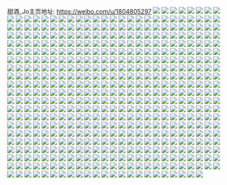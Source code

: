 甜酒_Jo主页地址: https://weibo.com/u/1804805297 
![](https://wx4.sinaimg.cn/mw2000/6b9324b1ly1h9ipcf7r96j22bc4tk7wj.jpg) 
![](https://wx4.sinaimg.cn/mw2000/6b9324b1ly1h9ip1ue3w8j23341qib2a.jpg) 
![](https://wx4.sinaimg.cn/mw2000/6b9324b1ly1h9ha1z3huaj22bc334b2a.jpg) 
![](https://wx4.sinaimg.cn/mw2000/6b9324b1ly1h9ha1xbcb8j22bc334x6p.jpg) 
![](https://wx4.sinaimg.cn/mw2000/6b9324b1ly1h9ha1y8wqkj22bc334qv5.jpg) 
![](https://wx4.sinaimg.cn/mw2000/6b9324b1ly1h9ha1o31o3j22bc3341kz.jpg) 
![](https://wx4.sinaimg.cn/mw2000/6b9324b1ly1h9ha1mtd49j21j021c7wh.jpg) 
![](https://wx4.sinaimg.cn/mw2000/6b9324b1ly1h9ha1i3kooj22bc334x6q.jpg) 
![](https://wx4.sinaimg.cn/mw2000/6b9324b1ly1h9ha1qmp2rj21r02c0k84.jpg) 
![](https://wx4.sinaimg.cn/mw2000/6b9324b1ly1h9ha1lekf3j22bc334kjm.jpg) 
![](https://wx4.sinaimg.cn/mw2000/6b9324b1ly1h9ha2kjgkdj21o02801g0.jpg) 
![](https://wx4.sinaimg.cn/mw2000/6b9324b1ly1h9ha1gi9btj22bc334npe.jpg) 
![](https://wx4.sinaimg.cn/mw2000/6b9324b1ly1h9ha1rnx14j22bc334qv6.jpg) 
![](https://wx4.sinaimg.cn/mw2000/6b9324b1ly1h9ha1fehmuj22bc3341ky.jpg) 
![](https://wx4.sinaimg.cn/mw2000/6b9324b1ly1h9ha1uzzkgj22bc3341kz.jpg) 
![](https://wx4.sinaimg.cn/mw2000/6b9324b1ly1h9ha1werr3j22bc334x6q.jpg) 
![](https://wx4.sinaimg.cn/mw2000/6b9324b1ly1h9ha1taa43j22bc334u0y.jpg) 
![](https://wx4.sinaimg.cn/mw2000/6b9324b1ly1h9ha1e14l2j22bc334npe.jpg) 
![](https://wx4.sinaimg.cn/mw2000/6b9324b1ly1h9ha1jts1gj22bc334b2b.jpg) 
![](https://wx4.sinaimg.cn/mw2000/6b9324b1ly1h9ha1pu526j22bc334e82.jpg) 
![](https://wx4.sinaimg.cn/mw2000/6b9324b1ly1h94psqq2bbj21fg182du8.jpg) 
![](https://wx4.sinaimg.cn/mw2000/6b9324b1ly1h94psren47j21fk18odub.jpg) 
![](https://wx4.sinaimg.cn/mw2000/6b9324b1ly1h94pspwi9wj21fg17lqhh.jpg) 
![](https://wx4.sinaimg.cn/mw2000/6b9324b1ly1h9059mi7bnj22bc334e82.jpg) 
![](https://wx4.sinaimg.cn/mw2000/6b9324b1ly1h9059o9dvwj224c2ts1ky.jpg) 
![](https://wx4.sinaimg.cn/mw2000/6b9324b1ly1h9059pqqqoj22bc334e82.jpg) 
![](https://wx4.sinaimg.cn/mw2000/6b9324b1ly1h9059rep5oj22bc334npe.jpg) 
![](https://wx4.sinaimg.cn/mw2000/6b9324b1ly1h9059su2s5j22422tgqv5.jpg) 
![](https://wx4.sinaimg.cn/mw2000/6b9324b1ly1h9059k7jcwj22bc334u0y.jpg) 
![](https://wx4.sinaimg.cn/mw2000/6b9324b1ly1h9059uxls3j22bc334qv6.jpg) 
![](https://wx4.sinaimg.cn/mw2000/6b9324b1ly1h9059werr6j22bc334kjl.jpg) 
![](https://wx4.sinaimg.cn/mw2000/6b9324b1ly1h9059yrp3jj22bc3341kz.jpg) 
![](https://wx4.sinaimg.cn/mw2000/6b9324b1ly1h905a0qxxzj21sc2ds4qq.jpg) 
![](https://wx4.sinaimg.cn/mw2000/6b9324b1ly1h905a39joaj22bc334x6q.jpg) 
![](https://wx4.sinaimg.cn/mw2000/6b9324b1ly1h905a6z9ojj22bc334b2b.jpg) 
![](https://wx4.sinaimg.cn/mw2000/6b9324b1ly1h905akjaryj228k2zgx6q.jpg) 
![](https://wx4.sinaimg.cn/mw2000/6b9324b1ly1h905hqpx96j221g2pyqv5.jpg) 
![](https://wx4.sinaimg.cn/mw2000/6b9324b1ly1h905aaamkmj22bc334x6r.jpg) 
![](https://wx4.sinaimg.cn/mw2000/6b9324b1ly1h905abax18j23341qinpd.jpg) 
![](https://wx4.sinaimg.cn/mw2000/6b9324b1ly1h905acxv7xj220c2ogu0x.jpg) 
![](https://wx4.sinaimg.cn/mw2000/6b9324b1ly1h905agh6gjj22bc334npf.jpg) 
![](https://wx4.sinaimg.cn/mw2000/6b9324b1ly1h8xkyy54m4j22c02c0hdu.jpg) 
![](https://wx4.sinaimg.cn/mw2000/6b9324b1ly1h8xkytcxqcj22c02c07wi.jpg) 
![](https://wx4.sinaimg.cn/mw2000/6b9324b1ly1h8xkyvcymnj22b02b04qq.jpg) 
![](https://wx4.sinaimg.cn/mw2000/6b9324b1ly1h8xkylj8h3j22c02c07wi.jpg) 
![](https://wx4.sinaimg.cn/mw2000/6b9324b1ly1h8xkymzrp2j22c02c0x6p.jpg) 
![](https://wx4.sinaimg.cn/mw2000/6b9324b1ly1h8xkyrn0l4j223g23gqv5.jpg) 
![](https://wx4.sinaimg.cn/mw2000/6b9324b1ly1h8xkyq6ezrj22c02c07wi.jpg) 
![](https://wx4.sinaimg.cn/mw2000/6b9324b1ly1h8xkyzs1okj22c02c0e82.jpg) 
![](https://wx4.sinaimg.cn/mw2000/6b9324b1ly1h8xkyofuwbj223g23ghdt.jpg) 
![](https://wx4.sinaimg.cn/mw2000/6b9324b1ly1h8t6cj9ho9j217q1mc1kx.jpg) 
![](https://wx4.sinaimg.cn/mw2000/6b9324b1ly1h8t6clt25hj22bc334npf.jpg) 
![](https://wx4.sinaimg.cn/mw2000/6b9324b1ly1h8t6covj9hj22ba330qv7.jpg) 
![](https://wx4.sinaimg.cn/mw2000/6b9324b1ly1h8t6ci8rgnj22bc334kjn.jpg) 
![](https://wx4.sinaimg.cn/mw2000/6b9324b1ly1h8t6crdfctj22bc334qv6.jpg) 
![](https://wx4.sinaimg.cn/mw2000/6b9324b1ly1h8t6cty1xij229c30g1l0.jpg) 
![](https://wx4.sinaimg.cn/mw2000/6b9324b1ly1h8t6d3exguj22bc334qv7.jpg) 
![](https://wx4.sinaimg.cn/mw2000/6b9324b1ly1h8t6cwfs4gj22bc334kjn.jpg) 
![](https://wx4.sinaimg.cn/mw2000/6b9324b1ly1h8t6d0mzmyj22bc3347wk.jpg) 
![](https://wx4.sinaimg.cn/mw2000/6b9324b1ly1h8h95lf6nqj22ak2akhdu.jpg) 
![](https://wx4.sinaimg.cn/mw2000/6b9324b1ly1h8h95ns5pnj22c82c8x6q.jpg) 
![](https://wx4.sinaimg.cn/mw2000/6b9324b1ly1h8h95jiet5j22c82c8kjm.jpg) 
![](https://wx4.sinaimg.cn/mw2000/6b9324b1ly1h8h95pvztij2286286e82.jpg) 
![](https://wx4.sinaimg.cn/mw2000/6b9324b1ly1h8h95sqkvaj22c82c8u0y.jpg) 
![](https://wx4.sinaimg.cn/mw2000/6b9324b1ly1h8h95v4iuwj22c82c8kjm.jpg) 
![](https://wx4.sinaimg.cn/mw2000/6b9324b1ly1h8h95xca3uj22c82c8kjm.jpg) 
![](https://wx4.sinaimg.cn/mw2000/6b9324b1ly1h8h95zm10aj229y29ykjm.jpg) 
![](https://wx4.sinaimg.cn/mw2000/6b9324b1ly1h8h962h9frj22c02c0b2b.jpg) 
![](https://wx4.sinaimg.cn/mw2000/6b9324b1ly1h8d4eu1g01j22bc334e83.jpg) 
![](https://wx4.sinaimg.cn/mw2000/6b9324b1ly1h8d4e9bdipj22bc334b2c.jpg) 
![](https://wx4.sinaimg.cn/mw2000/6b9324b1ly1h8d4eq28awj22bc3347wk.jpg) 
![](https://wx4.sinaimg.cn/mw2000/6b9324b1ly1h8d4ecq1hjj22bc334kjn.jpg) 
![](https://wx4.sinaimg.cn/mw2000/6b9324b1ly1h8d4es7ihbj22bc334u0z.jpg) 
![](https://wx4.sinaimg.cn/mw2000/6b9324b1ly1h8d4emn2hvj22bc334qv8.jpg) 
![](https://wx4.sinaimg.cn/mw2000/6b9324b1ly1h8d4eb3jk3j22bc334qv7.jpg) 
![](https://wx4.sinaimg.cn/mw2000/6b9324b1ly1h8d4ekiqa0j228q2zmhdw.jpg) 
![](https://wx4.sinaimg.cn/mw2000/6b9324b1ly1h8d4ee9cqcj22bc334e83.jpg) 
![](https://wx4.sinaimg.cn/mw2000/6b9324b1ly1h8d4efr5rbj22bc334b2b.jpg) 
![](https://wx4.sinaimg.cn/mw2000/6b9324b1ly1h8d4eh6d1wj22bc334e83.jpg) 
![](https://wx4.sinaimg.cn/mw2000/6b9324b1ly1h8d4eiihe2j22bc334b2b.jpg) 
![](https://wx4.sinaimg.cn/mw2000/6b9324b1ly1h8d4e7cplcj22bc334qv6.jpg) 
![](https://wx4.sinaimg.cn/mw2000/6b9324b1ly1h8d4evy3nbj23342bcu0z.jpg) 
![](https://wx4.sinaimg.cn/mw2000/6b9324b1ly1h8d4entc0wj23342bckjm.jpg) 
![](https://wx4.sinaimg.cn/mw2000/6b9324b1ly1h85wxqvit9j22bc334hdw.jpg) 
![](https://wx4.sinaimg.cn/mw2000/6b9324b1ly1h85wxrlak3j21821ms4qp.jpg) 
![](https://wx4.sinaimg.cn/mw2000/6b9324b1ly1h85wxuv30xj22a431ihdv.jpg) 
![](https://wx4.sinaimg.cn/mw2000/6b9324b1ly1h85wxyj4kdj22bc334e84.jpg) 
![](https://wx4.sinaimg.cn/mw2000/6b9324b1ly1h85wxwqo10j22bc334x6q.jpg) 
![](https://wx4.sinaimg.cn/mw2000/6b9324b1ly1h85wy1io49j21r02c0npd.jpg) 
![](https://wx4.sinaimg.cn/mw2000/6b9324b1ly1h85x1wyhvvj23342bc7wk.jpg) 
![](https://wx4.sinaimg.cn/mw2000/6b9324b1ly1h85x1ydzicj22bc334e83.jpg) 
![](https://wx4.sinaimg.cn/mw2000/6b9324b1ly1h85x1z8nctj218w18w7wh.jpg) 
![](https://wx4.sinaimg.cn/mw2000/6b9324b1ly1h85x1uht3nj23342bc4qt.jpg) 
![](https://wx4.sinaimg.cn/mw2000/6b9324b1ly1h85x21b00ej21o02804qq.jpg) 
![](https://wx4.sinaimg.cn/mw2000/6b9324b1ly1h811q4ne2lj20wi1j01at.jpg) 
![](https://wx4.sinaimg.cn/mw2000/6b9324b1ly1h811q55xfsj20wi1in1b3.jpg) 
![](https://wx4.sinaimg.cn/mw2000/6b9324b1ly1h811q5qfonj20wh1iuas1.jpg) 
![](https://wx4.sinaimg.cn/mw2000/6b9324b1ly1h811q6diqzj20wh1irh3r.jpg) 
![](https://wx4.sinaimg.cn/mw2000/6b9324b1ly1h7zam8zzpij230c2087wj.jpg) 
![](https://wx4.sinaimg.cn/mw2000/6b9324b1ly1h7zamacxlzj22bc334e82.jpg) 
![](https://wx4.sinaimg.cn/mw2000/6b9324b1ly1h7zalx261jj217q1mc7li.jpg) 
![](https://wx4.sinaimg.cn/mw2000/6b9324b1ly1h7zamehid7j22bc334e82.jpg) 
![](https://wx4.sinaimg.cn/mw2000/6b9324b1ly1h7zam4y9pfj22bc334qv6.jpg) 
![](https://wx4.sinaimg.cn/mw2000/6b9324b1ly1h7zambnlmoj22bc334qv6.jpg) 
![](https://wx4.sinaimg.cn/mw2000/6b9324b1ly1h7zam3qc1rj23342bckjm.jpg) 
![](https://wx4.sinaimg.cn/mw2000/6b9324b1ly1h7zamfjt9lj22bc334b2a.jpg) 
![](https://wx4.sinaimg.cn/mw2000/6b9324b1ly1h7zam0xs23j20lc0sgtix.jpg) 
![](https://wx4.sinaimg.cn/mw2000/6b9324b1ly1h7zam2r93oj23342bcu0z.jpg) 
![](https://wx4.sinaimg.cn/mw2000/6b9324b1ly1h7zam0m4z1j20lc0sgdqb.jpg) 
![](https://wx4.sinaimg.cn/mw2000/6b9324b1ly1h7zav8dzhej23342bckjn.jpg) 
![](https://wx4.sinaimg.cn/mw2000/6b9324b1ly1h7zam61u0ej22wo26ix6q.jpg) 
![](https://wx4.sinaimg.cn/mw2000/6b9324b1ly1h7zamgio59j23342bce82.jpg) 
![](https://wx4.sinaimg.cn/mw2000/6b9324b1ly1h7zam02avoj23342bcnpe.jpg) 
![](https://wx4.sinaimg.cn/mw2000/6b9324b1ly1h7zam7l5lyj22bc3341ky.jpg) 
![](https://wx4.sinaimg.cn/mw2000/6b9324b1ly1h7k7drz5f1j22bc3341kz.jpg) 
![](https://wx4.sinaimg.cn/mw2000/6b9324b1ly1h7k7dvjborj22bc334b2b.jpg) 
![](https://wx4.sinaimg.cn/mw2000/6b9324b1ly1h7k7doqul3j22bc3341kz.jpg) 
![](https://wx4.sinaimg.cn/mw2000/6b9324b1ly1h7k7dy6w2fj23342bcx6p.jpg) 
![](https://wx4.sinaimg.cn/mw2000/6b9324b1ly1h7k98b5kxgj21401o0kca.jpg) 
![](https://wx4.sinaimg.cn/mw2000/6b9324b1ly1h7k92944djj22bc334e82.jpg) 
![](https://wx4.sinaimg.cn/mw2000/6b9324b1ly1h7k92als60j22bc3344qr.jpg) 
![](https://wx4.sinaimg.cn/mw2000/6b9324b1ly1h7k8sssu3vj22bc3347wi.jpg) 
![](https://wx4.sinaimg.cn/mw2000/6b9324b1ly1h7k8bcdctrj22bc334b2a.jpg) 
![](https://wx4.sinaimg.cn/mw2000/6b9324b1ly1h7k7e1j5ivj23342bc7wj.jpg) 
![](https://wx4.sinaimg.cn/mw2000/6b9324b1ly1h7k98ccksaj22bc334x6q.jpg) 
![](https://wx4.sinaimg.cn/mw2000/6b9324b1ly1h7k7e3wkddj21401o04fo.jpg) 
![](https://wx4.sinaimg.cn/mw2000/6b9324b1ly1h7k7dwtascj22bc334qv6.jpg) 
![](https://wx4.sinaimg.cn/mw2000/6b9324b1ly1h7k7e4aspbj21401z410d.jpg) 
![](https://wx4.sinaimg.cn/mw2000/6b9324b1ly1h7gmt0mf3xj20wi17cwfe.jpg) 
![](https://wx4.sinaimg.cn/mw2000/6b9324b1ly1h7gmu4v3w5j22c0340hdy.jpg) 
![](https://wx4.sinaimg.cn/mw2000/6b9324b1ly1h7dv9q0t4zj22c02c07gw.jpg) 
![](https://wx4.sinaimg.cn/mw2000/6b9324b1ly1h7cv5t9jsyj23342bc7lc.jpg) 
![](https://wx4.sinaimg.cn/mw2000/6b9324b1ly1h7cv5faxsvj23342bcu0y.jpg) 
![](https://wx4.sinaimg.cn/mw2000/6b9324b1ly1h7cv64zlonj22ae1psn2f.jpg) 
![](https://wx4.sinaimg.cn/mw2000/6b9324b1ly1h7cv6amstlj22bc334hdu.jpg) 
![](https://wx4.sinaimg.cn/mw2000/6b9324b1ly1h7cvp07sifj22bc334dsw.jpg) 
![](https://wx4.sinaimg.cn/mw2000/6b9324b1ly1h7cv6lrqnwj22bc334b2b.jpg) 
![](https://wx4.sinaimg.cn/mw2000/6b9324b1ly1h7cv6qy1hij22bc3341ky.jpg) 
![](https://wx4.sinaimg.cn/mw2000/6b9324b1ly1h7cv7r3rhlj228a2z0qv5.jpg) 
![](https://wx4.sinaimg.cn/mw2000/6b9324b1ly1h71qgrkp0fj22bc3347wj.jpg) 
![](https://wx4.sinaimg.cn/mw2000/6b9324b1ly1h71qs0dbcdj224e2tutfz.jpg) 
![](https://wx4.sinaimg.cn/mw2000/6b9324b1ly1h71qgsscqmj22bc334gvb.jpg) 
![](https://wx4.sinaimg.cn/mw2000/6b9324b1ly1h71riy1xpnj22bc3347wl.jpg) 
![](https://wx4.sinaimg.cn/mw2000/6b9324b1ly1h71rizd23dj22bc3341ky.jpg) 
![](https://wx4.sinaimg.cn/mw2000/6b9324b1ly1h71qgpqr4tj234073ahdy.jpg) 
![](https://wx4.sinaimg.cn/mw2000/6b9324b1ly1h71qgtcy7aj214028z0w0.jpg) 
![](https://wx4.sinaimg.cn/mw2000/6b9324b1ly1h71qgujhggj22bc3344bx.jpg) 
![](https://wx4.sinaimg.cn/mw2000/6b9324b1ly1h71ra2e7phj22bc3344qq.jpg) 
![](https://wx4.sinaimg.cn/mw2000/6b9324b1ly1h716dejm6ij21go1y8493.jpg) 
![](https://wx4.sinaimg.cn/mw2000/6b9324b1ly1h6zfflfi6aj22bc334qv9.jpg) 
![](https://wx4.sinaimg.cn/mw2000/6b9324b1ly1h6zf3dy7zyj22bc334hdx.jpg) 
![](https://wx4.sinaimg.cn/mw2000/6b9324b1ly1h6zen3t4bsj22bc334hdu.jpg) 
![](https://wx4.sinaimg.cn/mw2000/6b9324b1ly1h6zen4xd8fj22bc334hdu.jpg) 
![](https://wx4.sinaimg.cn/mw2000/6b9324b1ly1h6zen9njzcj22bc334tqs.jpg) 
![](https://wx4.sinaimg.cn/mw2000/6b9324b1ly1h6zenb8v41j22c02c01kz.jpg) 
![](https://wx4.sinaimg.cn/mw2000/6b9324b1ly1h6uh8wy3qij21401hcwh9.jpg) 
![](https://wx4.sinaimg.cn/mw2000/6b9324b1ly1h6lgi6ldryj21o0280qv5.jpg) 
![](https://wx4.sinaimg.cn/mw2000/6b9324b1ly1h6k4kwpl92j216o1mkn50.jpg) 
![](https://wx4.sinaimg.cn/mw2000/6b9324b1ly1h6gwjt2qwqj22bc334kjm.jpg) 
![](https://wx4.sinaimg.cn/mw2000/6b9324b1ly1h6gwjm7g94j222e2r8b29.jpg) 
![](https://wx4.sinaimg.cn/mw2000/6b9324b1ly1h6gwjpvmjij23342bcx6q.jpg) 
![](https://wx4.sinaimg.cn/mw2000/6b9324b1ly1h6gx4g4r6jj22bc334qv9.jpg) 
![](https://wx4.sinaimg.cn/mw2000/6b9324b1ly1h6gwkabs46j21401hck9t.jpg) 
![](https://wx4.sinaimg.cn/mw2000/6b9324b1ly1h6gwjwow3hj22bc3344qq.jpg) 
![](https://wx4.sinaimg.cn/mw2000/6b9324b1ly1h6gwk5m219j22bc3341l0.jpg) 
![](https://wx4.sinaimg.cn/mw2000/6b9324b1ly1h6gx6dfmcvj23342bc4qs.jpg) 
![](https://wx4.sinaimg.cn/mw2000/6b9324b1ly1h6gwk0c67uj22bc334ds5.jpg) 
![](https://wx4.sinaimg.cn/mw2000/6b9324b1ly1h6gwjnvu9cj21ty2fw7wh.jpg) 
![](https://wx4.sinaimg.cn/mw2000/6b9324b1ly1h6gwjyv5h9j22bc334kjn.jpg) 
![](https://wx4.sinaimg.cn/mw2000/6b9324b1ly1h6gwk9u1ngj23342bcb2c.jpg) 
![](https://wx4.sinaimg.cn/mw2000/6b9324b1ly1h6gwk3depsj22bc334hdv.jpg) 
![](https://wx4.sinaimg.cn/mw2000/6b9324b1ly1h6gwk7i6z7j22bc334qga.jpg) 
![](https://wx4.sinaimg.cn/mw2000/6b9324b1ly1h6gwqn2ni0j22bc334kjl.jpg) 
![](https://wx4.sinaimg.cn/mw2000/6b9324b1ly1h6gwmv4v5mj21401o0123.jpg) 
![](https://wx4.sinaimg.cn/mw2000/6b9324b1ly1h6bzp92u8oj21e011igmy.jpg) 
![](https://wx4.sinaimg.cn/mw2000/6b9324b1ly1h67i350xqwj22bc334tot.jpg) 
![](https://wx4.sinaimg.cn/mw2000/6b9324b1ly1h67i3a0evnj22bc334b2a.jpg) 
![](https://wx4.sinaimg.cn/mw2000/6b9324b1ly1h67j2e4b5vj22bc334e81.jpg) 
![](https://wx4.sinaimg.cn/mw2000/6b9324b1ly1h67i3005i9j22bc3347h8.jpg) 
![](https://wx4.sinaimg.cn/mw2000/6b9324b1ly1h67j2cq7j8j22bc334e83.jpg) 
![](https://wx4.sinaimg.cn/mw2000/6b9324b1ly1h67j2lthwmj22c02c0u0y.jpg) 
![](https://wx4.sinaimg.cn/mw2000/6b9324b1ly1h67j2h8v5mj23342bcx6t.jpg) 
![](https://wx4.sinaimg.cn/mw2000/6b9324b1ly1h67j2hr7uzj2140140gpb.jpg) 
![](https://wx4.sinaimg.cn/mw2000/6b9324b1ly1h67j2n08cnj22c02c0hdu.jpg) 
![](https://wx4.sinaimg.cn/mw2000/6b9324b1ly1h67j2ovvkij23343341l2.jpg) 
![](https://wx4.sinaimg.cn/mw2000/6b9324b1ly1h67jqpmg60j23343344jl.jpg) 
![](https://wx4.sinaimg.cn/mw2000/6b9324b1ly1h67jqpxnj9j2140140gpe.jpg) 
![](https://wx4.sinaimg.cn/mw2000/6b9324b1ly1h66j8ivyfij230c2081kz.jpg) 
![](https://wx4.sinaimg.cn/mw2000/6b9324b1ly1h66j8nvs5oj230c2084ka.jpg) 
![](https://wx4.sinaimg.cn/mw2000/6b9324b1ly1h66j8lyf8rj230c2081kz.jpg) 
![](https://wx4.sinaimg.cn/mw2000/6b9324b1ly1h66j8pd0udj230c208dzx.jpg) 
![](https://wx4.sinaimg.cn/mw2000/6b9324b1ly1h66j8kb7wlj230c2081kz.jpg) 
![](https://wx4.sinaimg.cn/mw2000/6b9324b1ly1h66j8sd6csj230c208dwo.jpg) 
![](https://wx4.sinaimg.cn/mw2000/6b9324b1ly1h656r4xipij22bc334tln.jpg) 
![](https://wx4.sinaimg.cn/mw2000/6b9324b1ly1h656r8c7vmj22bc334hdu.jpg) 
![](https://wx4.sinaimg.cn/mw2000/6b9324b1ly1h656ra1j6sj23342bcnpe.jpg) 
![](https://wx4.sinaimg.cn/mw2000/6b9324b1ly1h656r79d1pj22bc334npe.jpg) 
![](https://wx4.sinaimg.cn/mw2000/6b9324b1ly1h656r449xqj23342bcqin.jpg) 
![](https://wx4.sinaimg.cn/mw2000/6b9324b1ly1h656r67n24j230c208gza.jpg) 
![](https://wx4.sinaimg.cn/mw2000/6b9324b1ly1h656r5c6nxj214e1hw1ae.jpg) 
![](https://wx4.sinaimg.cn/mw2000/6b9324b1ly1h656r33i3uj23342bcqv6.jpg) 
![](https://wx4.sinaimg.cn/mw2000/6b9324b1ly1h656rahbrhj20wh1jvwml.jpg) 
![](https://wx4.sinaimg.cn/mw2000/6b9324b1ly1h65756gbcej22bc334hdu.jpg) 
![](https://wx4.sinaimg.cn/mw2000/6b9324b1ly1h65755esmcj22ps21c1ky.jpg) 
![](https://wx4.sinaimg.cn/mw2000/6b9324b1ly1h656r928f8j22bc334wn2.jpg) 
![](https://wx4.sinaimg.cn/mw2000/6b9324b1ly1h6411epo07j22kp34dwki.jpg) 
![](https://wx4.sinaimg.cn/mw2000/6b9324b1ly1h6411g1omxj22kv34kkjl.jpg) 
![](https://wx4.sinaimg.cn/mw2000/6b9324b1ly1h5yzisdqsuj2140140ajv.jpg) 
![](https://wx4.sinaimg.cn/mw2000/6b9324b1ly1h5yyz9hscwj2140140q4c.jpg) 
![](https://wx4.sinaimg.cn/mw2000/6b9324b1ly1h5z0q467jtj21402eo0y8.jpg) 
![](https://wx4.sinaimg.cn/mw2000/6b9324b1ly1h5z0tbw04mj22y41yqtha.jpg) 
![](https://wx4.sinaimg.cn/mw2000/6b9324b1ly1h5xrsu30w4j22c0340kjn.jpg) 
![](https://wx4.sinaimg.cn/mw2000/6b9324b1ly1h5wvmht2bvj20wi0wiwfb.jpg) 
![](https://wx4.sinaimg.cn/mw2000/6b9324b1ly1h5w3u8x9m2j21d41tgnie.jpg) 
![](https://wx4.sinaimg.cn/mw2000/6b9324b1ly1h5w3ungicpj23342bc4k5.jpg) 
![](https://wx4.sinaimg.cn/mw2000/6b9324b1ly1h5w448shdwj21rm2cse81.jpg) 
![](https://wx4.sinaimg.cn/mw2000/6b9324b1ly1h5w527g2zsj23342bce84.jpg) 
![](https://wx4.sinaimg.cn/mw2000/6b9324b1ly1h5w5x380lwj217q1mcq55.jpg) 
![](https://wx4.sinaimg.cn/mw2000/6b9324b1ly1h5w3uot9rgj23342bc4qr.jpg) 
![](https://wx4.sinaimg.cn/mw2000/6b9324b1ly1h5w528k7tvj22bc3347fe.jpg) 
![](https://wx4.sinaimg.cn/mw2000/6b9324b1ly1h5w5vbjfl8j23342bce83.jpg) 
![](https://wx4.sinaimg.cn/mw2000/6b9324b1ly1h5w5k71pmqj21401hc3zw.jpg) 
![](https://wx4.sinaimg.cn/mw2000/6b9324b1ly1h5w42vmlurj22bc33479w.jpg) 
![](https://wx4.sinaimg.cn/mw2000/6b9324b1ly1h5vzz7slhvj23342bcqen.jpg) 
![](https://wx4.sinaimg.cn/mw2000/6b9324b1ly1h5w4hq0w71j22bc3341kz.jpg) 
![](https://wx4.sinaimg.cn/mw2000/6b9324b1ly1h5w4hnunp9j22bc334n8c.jpg) 
![](https://wx4.sinaimg.cn/mw2000/6b9324b1ly1h5w4i23larj22bc334apo.jpg) 
![](https://wx4.sinaimg.cn/mw2000/6b9324b1ly1h5w523b51xj22bc334qv5.jpg) 
![](https://wx4.sinaimg.cn/mw2000/6b9324b1ly1h5w524yiq9j23322ba1kz.jpg) 
![](https://wx4.sinaimg.cn/mw2000/6b9324b1ly1h5w5e0pceqj22bc334qv5.jpg) 
![](https://wx4.sinaimg.cn/mw2000/6b9324b1ly1h5w5vcxbnsj23342bcu0y.jpg) 
![](https://wx4.sinaimg.cn/mw2000/6b9324b1ly1h5j9nse602j23342bc7wi.jpg) 
![](https://wx4.sinaimg.cn/mw2000/6b9324b1ly1h5j9nt0zl5j2140140qan.jpg) 
![](https://wx4.sinaimg.cn/mw2000/6b9324b1ly1h5j9nxcql9j22bc334u0y.jpg) 
![](https://wx4.sinaimg.cn/mw2000/6b9324b1ly1h5j9o0edxrj229i30o7wi.jpg) 
![](https://wx4.sinaimg.cn/mw2000/6b9324b1ly1h5j9ntti2yj21401hcgys.jpg) 
![](https://wx4.sinaimg.cn/mw2000/6b9324b1ly1h5j9o2qelaj20wi6pfqv5.jpg) 
![](https://wx4.sinaimg.cn/mw2000/6b9324b1ly1h5j9o3xbxyj21401hcn85.jpg) 
![](https://wx4.sinaimg.cn/mw2000/6b9324b1gy1h5ebejssdqj21401z4qh4.jpg) 
![](https://wx4.sinaimg.cn/mw2000/6b9324b1gy1h5dm20y6hbj22ym27yhdt.jpg) 
![](https://wx4.sinaimg.cn/mw2000/6b9324b1gy1h5dm22z2cwj2300290u0x.jpg) 
![](https://wx4.sinaimg.cn/mw2000/6b9324b1gy1h5dm1yydhxj23342bchdu.jpg) 
![](https://wx4.sinaimg.cn/mw2000/6b9324b1gy1h5dm253wqpj232u2b4u0x.jpg) 
![](https://wx4.sinaimg.cn/mw2000/6b9324b1gy1h5dm27iw9kj22bc334b2a.jpg) 
![](https://wx4.sinaimg.cn/mw2000/6b9324b1gy1h5dm2azghvj22bc334npe.jpg) 
![](https://wx4.sinaimg.cn/mw2000/6b9324b1ly1h54bi3354nj20wi1ycdnq.jpg) 
![](https://wx4.sinaimg.cn/mw2000/6b9324b1ly1h54bi2mhf8j20wi1yc7c9.jpg) 
![](https://wx4.sinaimg.cn/mw2000/6b9324b1ly1h54bi4n288j20wi1yc4qp.jpg) 
![](https://wx4.sinaimg.cn/mw2000/6b9324b1ly1h54bi5u4pmj20wi1yctw9.jpg) 
![](https://wx4.sinaimg.cn/mw2000/6b9324b1ly1h54bi9ktbuj20wi1ychdt.jpg) 
![](https://wx4.sinaimg.cn/mw2000/6b9324b1ly1h54bi6z051j20wi1ycqsw.jpg) 
![](https://wx4.sinaimg.cn/mw2000/6b9324b1ly1h54bia3nbcj20wi1yc14p.jpg) 
![](https://wx4.sinaimg.cn/mw2000/6b9324b1ly1h54bialda6j20wh1y4tr4.jpg) 
![](https://wx4.sinaimg.cn/mw2000/6b9324b1ly1h54bif4e5ej20wi1ycnpd.jpg) 
![](https://wx4.sinaimg.cn/mw2000/6b9324b1ly1h54biivfn1j20wi1yc4fn.jpg) 
![](https://wx4.sinaimg.cn/mw2000/6b9324b1ly1h54bibwgrkj20wi1yckdy.jpg) 
![](https://wx4.sinaimg.cn/mw2000/6b9324b1ly1h54bihx62rj20wi1yc1kx.jpg) 
![](https://wx4.sinaimg.cn/mw2000/6b9324b1ly1h5227hzd9uj20tz121tah.jpg) 
![](https://wx4.sinaimg.cn/mw2000/6b9324b1ly1h4zjm4ksiqj22a631knpe.jpg) 
![](https://wx4.sinaimg.cn/mw2000/6b9324b1ly1h4zjm078b9j22bc3341ky.jpg) 
![](https://wx4.sinaimg.cn/mw2000/6b9324b1ly1h4uvi1ou0xj21401hcdwf.jpg) 
![](https://wx4.sinaimg.cn/mw2000/6b9324b1ly1h4uvuguxquj21j01j0x3n.jpg) 
![](https://wx4.sinaimg.cn/mw2000/6b9324b1ly1h4uvik8wpij23342bc7wj.jpg) 
![](https://wx4.sinaimg.cn/mw2000/6b9324b1ly1h4uvid3agoj22bc3341ky.jpg) 
![](https://wx4.sinaimg.cn/mw2000/6b9324b1ly1h4uvi8uzd6j214014019q.jpg) 
![](https://wx4.sinaimg.cn/mw2000/6b9324b1ly1h4sqjzpjdjj23342bcnpf.jpg) 
![](https://wx4.sinaimg.cn/mw2000/6b9324b1ly1h4sqk15tcnj22953071ky.jpg) 
![](https://wx4.sinaimg.cn/mw2000/6b9324b1ly1h4sq5d8wofj22bc334u0y.jpg) 
![](https://wx4.sinaimg.cn/mw2000/6b9324b1ly1h4sqmzqyroj22bc334qv6.jpg) 
![](https://wx4.sinaimg.cn/mw2000/6b9324b1ly1h4sqvzeenpj229q30z4qq.jpg) 
![](https://wx4.sinaimg.cn/mw2000/6b9324b1ly1h4sq4ydohmj21o0280u0x.jpg) 
![](https://wx4.sinaimg.cn/mw2000/6b9324b1ly1h4nyk57t50j20wi14owit.jpg) 
![](https://wx4.sinaimg.cn/mw2000/6b9324b1ly1h4nndcd6tjj21o0280nnc.jpg) 
![](https://wx4.sinaimg.cn/mw2000/6b9324b1ly1h4nnddk5djj21o0280qqd.jpg) 
![](https://wx4.sinaimg.cn/mw2000/6b9324b1ly1h4kn1nqytrj20wi3zh7wh.jpg) 
![](https://wx4.sinaimg.cn/mw2000/6b9324b1ly1h4emgujuhtj20zi1bcwlx.jpg) 
![](https://wx4.sinaimg.cn/mw2000/6b9324b1ly1h4bdh1l60vj20wi1ycu0x.jpg) 
![](https://wx4.sinaimg.cn/mw2000/6b9324b1ly1h40prb3zmcj20wi6n9qv6.jpg) 
![](https://wx4.sinaimg.cn/mw2000/6b9324b1ly1h3yrw5spknj21401hcwxh.jpg) 
![](https://wx4.sinaimg.cn/mw2000/6b9324b1ly1h3yrwadb7oj229b30f1kz.jpg) 
![](https://wx4.sinaimg.cn/mw2000/6b9324b1ly1h3yrw8pghlj22bc334kjm.jpg) 
![](https://wx4.sinaimg.cn/mw2000/6b9324b1ly1h3wecqlyqgj20wi1ycn7o.jpg) 
![](https://wx4.sinaimg.cn/mw2000/6b9324b1ly1h3wdvrf5ilj213z1kmk3u.jpg) 
![](https://wx4.sinaimg.cn/mw2000/6b9324b1ly1h3wdvqzqy5j20wi1ph11f.jpg) 
![](https://wx4.sinaimg.cn/mw2000/6b9324b1ly1h3uqbvnwx3j23342bcnpf.jpg) 
![](https://wx4.sinaimg.cn/mw2000/6b9324b1ly1h3uqqt763zj22bc3341kz.jpg) 
![](https://wx4.sinaimg.cn/mw2000/6b9324b1ly1h3uqbs7xeuj23342bckjm.jpg) 
![](https://wx4.sinaimg.cn/mw2000/6b9324b1ly1h3uqbxr0u3j21r02c0npd.jpg) 
![](https://wx4.sinaimg.cn/mw2000/6b9324b1ly1h3ur21klybj22bc2bcu0x.jpg) 
![](https://wx4.sinaimg.cn/mw2000/6b9324b1ly1h3uql1w0zhj23342bc1kz.jpg) 
![](https://wx4.sinaimg.cn/mw2000/6b9324b1ly1h3sy526irrj20wh1d347k.jpg) 
![](https://wx4.sinaimg.cn/mw2000/6b9324b1ly1h3o4gmvo4sj20u01hcan1.jpg) 
![](https://wx4.sinaimg.cn/mw2000/6b9324b1ly1h3o4glxjvmj20u01hctp2.jpg) 
![](https://wx4.sinaimg.cn/mw2000/6b9324b1ly1h3o4go9jyhj20u01hadv8.jpg) 
![](https://wx4.sinaimg.cn/mw2000/6b9324b1ly1h3o4goskhij20u0140qay.jpg) 
![](https://wx4.sinaimg.cn/mw2000/6b9324b1ly1h3n5j8etugj21o01o0b29.jpg) 
![](https://wx4.sinaimg.cn/mw2000/6b9324b1ly1h3k8ede2r7j21402eon91.jpg) 
![](https://wx4.sinaimg.cn/mw2000/6b9324b1ly1h3ikfsf86fj20ng15odqs.jpg) 
![](https://wx4.sinaimg.cn/mw2000/6b9324b1ly1h3ikfszw60j20oa1767hf.jpg) 
![](https://wx4.sinaimg.cn/mw2000/6b9324b1ly1h3ikfto7tlj20ok17nalj.jpg) 
![](https://wx4.sinaimg.cn/mw2000/6b9324b1ly1h3ikfvaz30j20qc1as14z.jpg) 
![](https://wx4.sinaimg.cn/mw2000/6b9324b1ly1h3hdvzzmo8j22c05tzu0z.jpg) 
![](https://wx4.sinaimg.cn/mw2000/6b9324b1ly1h3b57ucj64j23404o0u10.jpg) 
![](https://wx4.sinaimg.cn/mw2000/6b9324b1ly1h39cv8uza5j23404o1e84.jpg) 
![](https://wx4.sinaimg.cn/mw2000/6b9324b1ly1h3hfh93d6mj21k033x4qq.jpg) 
![](https://wx4.sinaimg.cn/mw2000/6b9324b1ly1h3a3e1e51nj22c0680b2e.jpg) 
![](https://wx4.sinaimg.cn/mw2000/6b9324b1ly1h3a3dz85jwj22c04nzu0z.jpg) 
![](https://wx4.sinaimg.cn/mw2000/6b9324b1ly1h3hxicnucmj23404o0kjq.jpg) 
![](https://wx4.sinaimg.cn/mw2000/6b9324b1ly1h3hersu7w7j22c04o0x6q.jpg) 
![](https://wx4.sinaimg.cn/mw2000/6b9324b1ly1h3hedwim5jj22bc3344qr.jpg) 
![](https://wx4.sinaimg.cn/mw2000/6b9324b1ly1h3hg6oy1e7j23406hchdy.jpg) 
![](https://wx4.sinaimg.cn/mw2000/6b9324b1ly1h3hxihl2fqj23404o0qv9.jpg) 
![](https://wx4.sinaimg.cn/mw2000/6b9324b1ly1h3hdgs2qh0j22c09c0x6v.jpg) 
![](https://wx4.sinaimg.cn/mw2000/6b9324b1ly1h3hf7840o4j22z3cn4he6.jpg) 
![](https://wx4.sinaimg.cn/mw2000/6b9324b1ly1h3g8hezbd5j22422tg7wj.jpg) 
![](https://wx4.sinaimg.cn/mw2000/6b9324b1ly1h3g8hgrnr4j22c02c0npd.jpg) 
![](https://wx4.sinaimg.cn/mw2000/6b9324b1ly1h3g8hkdzmij216o1kw7rn.jpg) 
![](https://wx4.sinaimg.cn/mw2000/6b9324b1ly1h3g8hhlysxj21j02pshdt.jpg) 
![](https://wx4.sinaimg.cn/mw2000/6b9324b1ly1h3g8hil0k2j21j02pshdt.jpg) 
![](https://wx4.sinaimg.cn/mw2000/6b9324b1ly1h3g8hjnmjej21j02pse81.jpg) 
![](https://wx4.sinaimg.cn/mw2000/6b9324b1ly1h3g8tchowyj21403c0e5n.jpg) 
![](https://wx4.sinaimg.cn/mw2000/6b9324b1ly1h34jyra88wj216o1kw4qp.jpg) 
![](https://wx4.sinaimg.cn/mw2000/6b9324b1ly1h2zmufv0wyj21e030chdt.jpg) 
![](https://wx4.sinaimg.cn/mw2000/6b9324b1ly1h2zmuedm9nj21e030ce82.jpg) 
![](https://wx4.sinaimg.cn/mw2000/6b9324b1ly1h2zntra9vxj21e030cnpd.jpg) 
![](https://wx4.sinaimg.cn/mw2000/6b9324b1ly1h2zmuco04hj21962pvhdu.jpg) 
![](https://wx4.sinaimg.cn/mw2000/6b9324b1ly1h2zm4vjmbpj21e030c4qq.jpg) 
![](https://wx4.sinaimg.cn/mw2000/6b9324b1ly1h2zmuf3q69j21e030cnpd.jpg) 
![](https://wx4.sinaimg.cn/mw2000/6b9324b1ly1h2znxu4mlhj21e030chdt.jpg) 
![](https://wx4.sinaimg.cn/mw2000/6b9324b1ly1h2zn8708kij21e030cb2b.jpg) 
![](https://wx4.sinaimg.cn/mw2000/6b9324b1ly1h2znzqsft0j21402eo7q5.jpg) 
![](https://wx4.sinaimg.cn/mw2000/6b9324b1ly1h2rmbmy0n2j22ab31rkjm.jpg) 
![](https://wx4.sinaimg.cn/mw2000/6b9324b1ly1h2rmbo3wa4j22bc334hdu.jpg) 
![](https://wx4.sinaimg.cn/mw2000/6b9324b1ly1h2rnfe26auj22bc334u0x.jpg) 
![](https://wx4.sinaimg.cn/mw2000/6b9324b1ly1h2rmbuphnfj23342bc7wi.jpg) 
![](https://wx4.sinaimg.cn/mw2000/6b9324b1ly1h2rmbsnf7kj22bc3344qq.jpg) 
![](https://wx4.sinaimg.cn/mw2000/6b9324b1ly1h2rmble257j22bc334b2a.jpg) 
![](https://wx4.sinaimg.cn/mw2000/6b9324b1ly1h2rmbqm4g8j229y3197wj.jpg) 
![](https://wx4.sinaimg.cn/mw2000/6b9324b1ly1h2rmbrosgoj22bc334npe.jpg) 
![](https://wx4.sinaimg.cn/mw2000/6b9324b1ly1h2rmbp9647j22bc3344qr.jpg) 
![](https://wx4.sinaimg.cn/mw2000/6b9324b1ly1h2rnm30sk9j22bc3347wi.jpg) 
![](https://wx4.sinaimg.cn/mw2000/6b9324b1ly1h2rnfess3nj22bc334u0x.jpg) 
![](https://wx4.sinaimg.cn/mw2000/6b9324b1ly1h2rn9ti3k1j22bc334qv6.jpg) 
![](https://wx4.sinaimg.cn/mw2000/6b9324b1ly1h2rn9y6alcj22bc3344qs.jpg) 
![](https://wx4.sinaimg.cn/mw2000/6b9324b1ly1h2n31vw9u1j20wi18a0x9.jpg) 
![](https://wx4.sinaimg.cn/mw2000/6b9324b1ly1h2n31wf9qcj20wi1jpjx8.jpg) 
![](https://wx4.sinaimg.cn/mw2000/6b9324b1ly1h2n31x47xvj20wi1iqwj4.jpg) 
![](https://wx4.sinaimg.cn/mw2000/6b9324b1ly1h2n31vbtzwj20wi0yj41i.jpg) 
![](https://wx4.sinaimg.cn/mw2000/6b9324b1ly1h2jf0ecrxrj21k033x4qq.jpg) 
![](https://wx4.sinaimg.cn/mw2000/6b9324b1ly1h2jfjbunz3j22bx33xkjn.jpg) 
![](https://wx4.sinaimg.cn/mw2000/6b9324b1ly1h2jf0igux2j20ry340tx4.jpg) 
![](https://wx4.sinaimg.cn/mw2000/6b9324b1ly1h2jfjhz53ej21k033xkjl.jpg) 
![](https://wx4.sinaimg.cn/mw2000/6b9324b1ly1h2g0wfxasoj214n14njug.jpg) 
![](https://wx4.sinaimg.cn/mw2000/6b9324b1ly1h2gehdds4kj22c0340npe.jpg) 
![](https://wx4.sinaimg.cn/mw2000/6b9324b1ly1h2ge9qma5ij226v2x5b2a.jpg) 
![](https://wx4.sinaimg.cn/mw2000/6b9324b1ly1h2ge890830j22c0340qv7.jpg) 
![](https://wx4.sinaimg.cn/mw2000/6b9324b1ly1h2ge7x9px6j22c0340hdu.jpg) 
![](https://wx4.sinaimg.cn/mw2000/6b9324b1ly1h2ge84jr32j22c0340u0z.jpg) 
![](https://wx4.sinaimg.cn/mw2000/6b9324b1ly1h2geiwp7blj22c03404qq.jpg) 
![](https://wx4.sinaimg.cn/mw2000/6b9324b1ly1h2ge9sqxctj22c0340hdu.jpg) 
![](https://wx4.sinaimg.cn/mw2000/6b9324b1ly1h2gehc1t7qj21j02pse81.jpg) 
![](https://wx4.sinaimg.cn/mw2000/6b9324b1ly1h2gehb2zy3j21j02psx6p.jpg) 
![](https://wx4.sinaimg.cn/mw2000/6b9324b1ly1h2gemhdb2xj23402c0qv6.jpg) 
![](https://wx4.sinaimg.cn/mw2000/6b9324b1ly1h2ge9plifsj23402c07wi.jpg) 
![](https://wx4.sinaimg.cn/mw2000/6b9324b1ly1h2etbr38jnj22801o0h9v.jpg) 
![](https://wx4.sinaimg.cn/mw2000/6b9324b1ly1h2eq2olh7sj20wi32nk05.jpg) 
![](https://wx4.sinaimg.cn/mw2000/6b9324b1ly1h2d1bv4k97j21401z4awl.jpg) 
![](https://wx4.sinaimg.cn/mw2000/6b9324b1ly1h2djdstnlhj22bc334qv5.jpg) 
![](https://wx4.sinaimg.cn/mw2000/6b9324b1ly1h2dj4owd5kj22bc334b2a.jpg) 
![](https://wx4.sinaimg.cn/mw2000/6b9324b1ly1h2beep0b05j22bc334x6p.jpg) 
![](https://wx4.sinaimg.cn/mw2000/6b9324b1ly1h2beem6t9tj22bc334x6p.jpg) 
![](https://wx4.sinaimg.cn/mw2000/6b9324b1ly1h2been8cqaj22bc334qv6.jpg) 
![](https://wx4.sinaimg.cn/mw2000/6b9324b1ly1h2beeq42hyj22bc334u0y.jpg) 
![](https://wx4.sinaimg.cn/mw2000/6b9324b1ly1h2beeo5c3cj22bc334x6p.jpg) 
![](https://wx4.sinaimg.cn/mw2000/6b9324b1ly1h2beel7y4rj22bc334qv5.jpg) 
![](https://wx4.sinaimg.cn/mw2000/6b9324b1ly1h2bf0ul83zj21401hcqcb.jpg) 
![](https://wx4.sinaimg.cn/mw2000/6b9324b1ly1h2beet25yrj22bc3347wi.jpg) 
![](https://wx4.sinaimg.cn/mw2000/6b9324b1ly1h2beerr0iej23342bc4qq.jpg) 
![](https://wx4.sinaimg.cn/mw2000/6b9324b1ly1h2ae10dm6zj23342bcu0y.jpg) 
![](https://wx4.sinaimg.cn/mw2000/6b9324b1ly1h2ae13wdj5j23342bc7wj.jpg) 
![](https://wx4.sinaimg.cn/mw2000/6b9324b1ly1h2ae172osqj23342bcqv6.jpg) 
![](https://wx4.sinaimg.cn/mw2000/6b9324b1ly1h2ae1eioigj22w3262x6q.jpg) 
![](https://wx4.sinaimg.cn/mw2000/6b9324b1ly1h2ael111coj23342bc4qr.jpg) 
![](https://wx4.sinaimg.cn/mw2000/6b9324b1ly1h2ae1hbl24j22c01r0kjl.jpg) 
![](https://wx4.sinaimg.cn/mw2000/6b9324b1ly1h2a6awqdemj22ao327x6r.jpg) 
![](https://wx4.sinaimg.cn/mw2000/6b9324b1ly1h26l5ufp4aj20j60j6gm4.jpg) 
![](https://wx4.sinaimg.cn/mw2000/6b9324b1ly1h25ltoxj7uj21400u0mzg.jpg) 
![](https://wx4.sinaimg.cn/mw2000/6b9324b1ly1h22jnwkmt5j23342bcb2a.jpg) 
![](https://wx4.sinaimg.cn/mw2000/6b9324b1ly1h1wfs0ku1aj21o02807wh.jpg) 
![](https://wx4.sinaimg.cn/mw2000/6b9324b1ly1h1wfs2oxw7j22c03401ky.jpg) 
![](https://wx4.sinaimg.cn/mw2000/6b9324b1ly1h1wlo1m72vj21o0280e81.jpg) 
![](https://wx4.sinaimg.cn/mw2000/6b9324b1ly1h1o01owg6nj22bc3344qq.jpg) 
![](https://wx4.sinaimg.cn/mw2000/6b9324b1ly1h1o01q95pvj22bc334x6p.jpg) 
![](https://wx4.sinaimg.cn/mw2000/6b9324b1ly1h1l6ikqkvrj21ce1sihai.jpg) 
![](https://wx4.sinaimg.cn/mw2000/6b9324b1ly1h1g7jnn7mdj20wi1ycalf.jpg) 
![](https://wx4.sinaimg.cn/mw2000/6b9324b1ly1h1eqznw6azj22bc334npe.jpg) 
![](https://wx4.sinaimg.cn/mw2000/6b9324b1ly1h1eqzv9zooj22bc3341kz.jpg) 
![](https://wx4.sinaimg.cn/mw2000/6b9324b1ly1h1er03x3aej22bc3344qq.jpg) 
![](https://wx4.sinaimg.cn/mw2000/6b9324b1ly1h1eqzz1q1uj22bc334hdu.jpg) 
![](https://wx4.sinaimg.cn/mw2000/6b9324b1ly1h1eqzwgqd5j227v2yhu0x.jpg) 
![](https://wx4.sinaimg.cn/mw2000/6b9324b1ly1h1er1ru7gnj22bca0qkjp.jpg) 
![](https://wx4.sinaimg.cn/mw2000/6b9324b1ly1h192yn9il1j20wi727qpr.jpg) 
![](https://wx4.sinaimg.cn/mw2000/6b9324b1ly1h18hw766f4j22bc334npe.jpg) 
![](https://wx4.sinaimg.cn/mw2000/6b9324b1ly1h18hdvn0ztj22bc334u0x.jpg) 
![](https://wx4.sinaimg.cn/mw2000/6b9324b1ly1h18guh3f3fj22bc3341ky.jpg) 
![](https://wx4.sinaimg.cn/mw2000/6b9324b1ly1h18gufoh2ej22bc334qv5.jpg) 
![](https://wx4.sinaimg.cn/mw2000/6b9324b1ly1h18guen5muj22bc3341ky.jpg) 
![](https://wx4.sinaimg.cn/mw2000/6b9324b1ly1h18hjiawk6j22bc3347wi.jpg) 
![](https://wx4.sinaimg.cn/mw2000/6b9324b1ly1h165h65npyj21gj1y0kjl.jpg) 
![](https://wx4.sinaimg.cn/mw2000/6b9324b1ly1h165h3lic9j22c03407wk.jpg) 
![](https://wx4.sinaimg.cn/mw2000/6b9324b1ly1h165ln9c48j22bc334b2a.jpg) 
![](https://wx4.sinaimg.cn/mw2000/6b9324b1ly1h164t5n5eoj22832ys7wi.jpg) 
![](https://wx4.sinaimg.cn/mw2000/6b9324b1ly1h122e21d3uj20u00u0gpq.jpg) 
![](https://wx4.sinaimg.cn/mw2000/6b9324b1ly1h102fatj5yj21je15k4b7.jpg) 
![](https://wx4.sinaimg.cn/mw2000/6b9324b1ly1h109470luaj230r29kkjq.jpg) 
![](https://wx4.sinaimg.cn/mw2000/6b9324b1ly1h0ul4jqb56j21t01yctic.jpg) 
![](https://wx4.sinaimg.cn/mw2000/6b9324b1ly1h0svpwoxehj20wi0wd77c.jpg) 
![](https://wx4.sinaimg.cn/mw2000/6b9324b1ly1h0pmj2msfwj20wi50cdwy.jpg) 
![](https://wx4.sinaimg.cn/mw2000/6b9324b1ly1h0j204x0wxj229r310b2b.jpg) 
![](https://wx4.sinaimg.cn/mw2000/6b9324b1ly1h0j2083yy5j22bb332e83.jpg) 
![](https://wx4.sinaimg.cn/mw2000/6b9324b1ly1h0j206mv93j22bb332npe.jpg) 
![](https://wx4.sinaimg.cn/mw2000/6b9324b1ly1h0j20344imj22702xcb2a.jpg) 
![](https://wx4.sinaimg.cn/mw2000/6b9324b1ly1h0hj73yeutj23334mob2c.jpg) 
![](https://wx4.sinaimg.cn/mw2000/6b9324b1ly1h0fhplxbxxj221g2py7wi.jpg) 
![](https://wx4.sinaimg.cn/mw2000/6b9324b1ly1h0fj1kiz9fj23332bc7wj.jpg) 
![](https://wx4.sinaimg.cn/mw2000/6b9324b1ly1h0fhprk0udj226o2wwu0y.jpg) 
![](https://wx4.sinaimg.cn/mw2000/6b9324b1ly1h0fiovupilj2284284u0x.jpg) 
![](https://wx4.sinaimg.cn/mw2000/6b9324b1ly1h0fi11dkgwj21iy2po1ky.jpg) 
![](https://wx4.sinaimg.cn/mw2000/6b9324b1ly1h0fhpoe7i6j20zk1be4bs.jpg) 
![](https://wx4.sinaimg.cn/mw2000/6b9324b1ly1h0fjjw1oqtj221d1j04qp.jpg) 
![](https://wx4.sinaimg.cn/mw2000/6b9324b1ly1h0fhpnsk7sj21v62hk1ky.jpg) 
![](https://wx4.sinaimg.cn/mw2000/6b9324b1ly1h0fiouyeqej22bb332npe.jpg) 
![](https://wx4.sinaimg.cn/mw2000/6b9324b1ly1h0fjjv68brj22rf22kkjn.jpg) 
![](https://wx4.sinaimg.cn/mw2000/6b9324b1ly1h0fjm52niij20su12iqaq.jpg) 
![](https://wx4.sinaimg.cn/mw2000/6b9324b1ly1h0dy03dyacj21j021cb29.jpg) 
![](https://wx4.sinaimg.cn/mw2000/6b9324b1ly1h0asjopv27j22d935s000.jpg) 
![](https://wx4.sinaimg.cn/mw2000/6b9324b1ly1h0asjxrzoyj22d935sx6r.jpg) 
![](https://wx4.sinaimg.cn/mw2000/6b9324b1ly1h057ioy99oj20tn111dlp.jpg) 
![](https://wx4.sinaimg.cn/mw2000/6b9324b1ly1h057ipe3paj20tn1110w4.jpg) 
![](https://wx4.sinaimg.cn/mw2000/6b9324b1ly1h057r3dfm2j20n00uowhb.jpg) 
![](https://wx4.sinaimg.cn/mw2000/6b9324b1ly1h057iomq40j20wi16i4qp.jpg) 
![](https://wx4.sinaimg.cn/mw2000/6b9324b1ly1h0588cnu3ej20vt0w5wpd.jpg) 
![](https://wx4.sinaimg.cn/mw2000/6b9324b1ly1h0588cd0e0j20n00uo7dj.jpg) 
![](https://wx4.sinaimg.cn/mw2000/6b9324b1ly1h03g945ci3j23332bc1ky.jpg) 
![](https://wx4.sinaimg.cn/mw2000/6b9324b1ly1h03g8yxh8ej22a61pm4qp.jpg) 
![](https://wx4.sinaimg.cn/mw2000/6b9324b1ly1h03g92avj8j230c2981kz.jpg) 
![](https://wx4.sinaimg.cn/mw2000/6b9324b1ly1h03g93d87aj229s3124qq.jpg) 
![](https://wx4.sinaimg.cn/mw2000/6b9324b1ly1h03g915ufsj23332bcu0y.jpg) 
![](https://wx4.sinaimg.cn/mw2000/6b9324b1ly1h03g8y91m7j22c02c0npd.jpg) 
![](https://wx4.sinaimg.cn/mw2000/6b9324b1ly1h01eh2cto6j20wi7xh4lp.jpg) 
![](https://wx4.sinaimg.cn/mw2000/6b9324b1ly1gzzer50k0yj21ln24vaon.jpg) 
![](https://wx4.sinaimg.cn/mw2000/6b9324b1ly1gzti4i7wnxj22bb332b2a.jpg) 
![](https://wx4.sinaimg.cn/mw2000/6b9324b1ly1gzti4lifhtj23332bc4qr.jpg) 
![](https://wx4.sinaimg.cn/mw2000/6b9324b1ly1gzti4v9ve8j22bb332b2a.jpg) 
![](https://wx4.sinaimg.cn/mw2000/6b9324b1ly1gzti4xkg8hj23332bcb2d.jpg) 
![](https://wx4.sinaimg.cn/mw2000/6b9324b1ly1gzti4z0ur4j23332bcnpf.jpg) 
![](https://wx4.sinaimg.cn/mw2000/6b9324b1ly1gzti50eddfj232a32a4qr.jpg) 
![](https://wx4.sinaimg.cn/mw2000/6b9324b1ly1gzti59h6clj226v2x6x6q.jpg) 
![](https://wx4.sinaimg.cn/mw2000/6b9324b1ly1gzti52zcb1j22bb3324qq.jpg) 
![](https://wx4.sinaimg.cn/mw2000/6b9324b1ly1gzti548eymj22bb332kjm.jpg) 
![](https://wx4.sinaimg.cn/mw2000/6b9324b1ly1gzti58388fj22wi26e1ky.jpg) 
![](https://wx4.sinaimg.cn/mw2000/6b9324b1ly1gzti51pyncj22bb332kjm.jpg) 
![](https://wx4.sinaimg.cn/mw2000/6b9324b1ly1gzti5axysnj23332bc7wh.jpg) 
![](https://wx4.sinaimg.cn/mw2000/6b9324b1ly1gzt8s49lcmj234056l1l3.jpg) 
![](https://wx4.sinaimg.cn/mw2000/6b9324b1ly1gzp23bcql0j20sg0zrajs.jpg) 
![](https://wx4.sinaimg.cn/mw2000/6b9324b1ly1gzp23cb70jj213y13ydri.jpg) 
![](https://wx4.sinaimg.cn/mw2000/6b9324b1ly1gznr8wlp9lj21o0280npd.jpg) 
![](https://wx4.sinaimg.cn/mw2000/6b9324b1ly1gznkmjwwi4j20wi3s6gw6.jpg) 
![](https://wx4.sinaimg.cn/mw2000/6b9324b1ly1gzmi8m7nhvj22bb3321kz.jpg) 
![](https://wx4.sinaimg.cn/mw2000/6b9324b1ly1gzmi8wtic6j21sc2dsu0y.jpg) 
![](https://wx4.sinaimg.cn/mw2000/6b9324b1ly1gzmi8sfxxhj22bb332e82.jpg) 
![](https://wx4.sinaimg.cn/mw2000/6b9324b1ly1gzmi8kz5gij22bb3324qq.jpg) 
![](https://wx4.sinaimg.cn/mw2000/6b9324b1ly1gzmi8xwzpcj23332bchdu.jpg) 
![](https://wx4.sinaimg.cn/mw2000/6b9324b1ly1gzmi8n0n55j221c1j07wh.jpg) 
![](https://wx4.sinaimg.cn/mw2000/6b9324b1ly1gzmi8rdr1dj23332bcqv5.jpg) 
![](https://wx4.sinaimg.cn/mw2000/6b9324b1ly1gzmi8juh1pj22bb3321ky.jpg) 
![](https://wx4.sinaimg.cn/mw2000/6b9324b1ly1gzmiwmnj1yj23332bcqv5.jpg) 
![](https://wx4.sinaimg.cn/mw2000/6b9324b1ly1gzmi8hpw5mj22bb3324qq.jpg) 
![](https://wx4.sinaimg.cn/mw2000/6b9324b1ly1gzmi8ircnmj221y2qm1kz.jpg) 
![](https://wx4.sinaimg.cn/mw2000/6b9324b1ly1gzmi8ths32j22xp27ahdu.jpg) 
![](https://wx4.sinaimg.cn/mw2000/6b9324b1ly1gzmi8o6ueej22bb332b2b.jpg) 
![](https://wx4.sinaimg.cn/mw2000/6b9324b1ly1gzmiwogrv5j21qw2bunpd.jpg) 
![](https://wx4.sinaimg.cn/mw2000/6b9324b1ly1gzmiz39arrj23332bchdv.jpg) 
![](https://wx4.sinaimg.cn/mw2000/6b9324b1ly1gzmiwnj9huj23332bc1kz.jpg) 
![](https://wx4.sinaimg.cn/mw2000/6b9324b1ly1gzmj4u6lzej22bb332x6q.jpg) 
![](https://wx4.sinaimg.cn/mw2000/6b9324b1ly1gzmi8vgpbdj23332bcb2c.jpg) 
![](https://wx4.sinaimg.cn/mw2000/6b9324b1ly1gzkxi3ityjj22bb332hdx.jpg) 
![](https://wx4.sinaimg.cn/mw2000/6b9324b1ly1gzdh63afgaj223v2t61l1.jpg) 
![](https://wx4.sinaimg.cn/mw2000/6b9324b1ly1gzd09wmdk8j22bb332qv6.jpg) 
![](https://wx4.sinaimg.cn/mw2000/6b9324b1ly1gzd0awyyh5j22x626w1l1.jpg) 
![](https://wx4.sinaimg.cn/mw2000/6b9324b1ly1gynsg69x04j20v90vcdzk.jpg) 
![](https://wx4.sinaimg.cn/mw2000/6b9324b1ly1gynsgbhfx9j2340340b29.jpg) 
![](https://wx4.sinaimg.cn/mw2000/6b9324b1ly1gynsga1gy8j231v2ad1l0.jpg) 
![](https://wx4.sinaimg.cn/mw2000/6b9324b1ly1gynsgeoqt5j224o2u77wj.jpg) 
![](https://wx4.sinaimg.cn/mw2000/6b9324b1ly1gynsggjwjnj216f1kk1kx.jpg) 
![](https://wx4.sinaimg.cn/mw2000/6b9324b1ly1gynsgks27mj235s23ukjn.jpg) 
![](https://wx4.sinaimg.cn/mw2000/6b9324b1ly1gynsglp300j20s40irguo.jpg) 
![](https://wx4.sinaimg.cn/mw2000/6b9324b1ly1gynsgmarpuj20ri0ic7d2.jpg) 
![](https://wx4.sinaimg.cn/mw2000/6b9324b1ly1gynsg568eoj20s10ipdp4.jpg) 
![](https://wx4.sinaimg.cn/mw2000/6b9324b1ly1gyjbjv5d5gj22c0340hdu.jpg) 
![](https://wx4.sinaimg.cn/mw2000/6b9324b1ly1gya5gqpmf5j20u00taafv.jpg) 
![](https://wx4.sinaimg.cn/mw2000/6b9324b1ly1gy8yvcpvrsj20wi4knaov.jpg) 
![](https://wx4.sinaimg.cn/mw2000/6b9324b1ly1gy7w3cz4loj23332bcb2d.jpg) 
![](https://wx4.sinaimg.cn/mw2000/6b9324b1ly1gy7w3fim4hj22a01pinpd.jpg) 
![](https://wx4.sinaimg.cn/mw2000/6b9324b1ly1gy7w3iac47j22c01r07wi.jpg) 
![](https://wx4.sinaimg.cn/mw2000/6b9324b1ly1gy7w3lntdcj230o29ihdw.jpg) 
